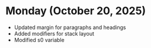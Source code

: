 # Monday (October 20, 2025)

- Updated margin for paragraphs and headings
- Added modifiers for stack layout
- Modified s0 variable
